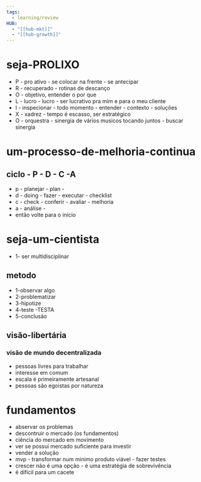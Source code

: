 ```yaml
---
tags:
  - learning/review
HUB:
  - "[[hub-mkt]]"
  - "[[hub-growth]]"
---
```


# seja-PROLIXO 

- P - pro ativo - se colocar na frente - se antecipar
- R - recuperado - rotinas de descanço
- O - objetivo, entender o por que
- L - lucro - lucro - ser lucrativo pra mim e para o meu cliente
- I - inspecionar - todo momento - entender - contexto - soluções
- X - xadrez - tempo é escasso, ser estratégico
- O - orquestra - sinergia de vários musicos tocando juntos - buscar sinergia

# um-processo-de-melhoria-continua

## ciclo - P - D - C -A
- p - planejar - plan -
- d - doing - fazer - executar - checklist
- c -  check - conferir - avaliar - melhoria
- a - análise - 
- então volte para o início

# seja-um-cientista
- 1- ser multidisciplinar

## metodo
- 1-observar algo
- 2-problematizar
- 3-hipotize
- 4-teste -TESTA
- 5-conclusão

## visão-libertária

### visão de mundo decentralizada
 
- pessoas livres para trabalhar
- interesse em comum 
- escala é primeiramente artesanal
- pessoas são egoistas por natureza

# fundamentos

- abservar os problemas
- descontruir o mercado (os fundamentos)
- ciência do mercado em movimento
- ver se possui mercado suficiente para investir
- vender a solução
- mvp - transformar num minimo produto viável - fazer testes
- crescer não é uma opção - é uma estratégia de sobrevivência
- é difícil para um cacete